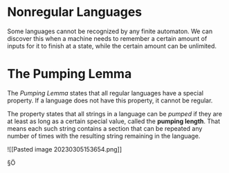 # Nonregular Languages
Some languages cannot be recognized by any finite automaton.
We can discover this when a machine needs to remember a certain amount of inputs for it to finish at a state, while the certain amount can be unlimited.

# The Pumping Lemma
The *Pumping Lemma* states that all regular languages have a special property. If a language does not have this property, it cannot be regular.

The property states that all strings in a language can be *pumped* if they are at least as long as a certain special value, called the **pumping length**. That means each such string contains a section that can be repeated any number of times with the resulting string remaining in the language.

![[Pasted image 20230305153654.png]]

§Ö